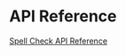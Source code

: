 <!-- 
NavPath: Spell Check API
LinkLabel: APIReference
Url: SpellCheckAPI/documentation/APIReference
Weight: 50
-->

# API Reference

[Spell Check API Reference](https://dev.projectoxford.ai/docs/services/552ca72149c3f714647273f4)
